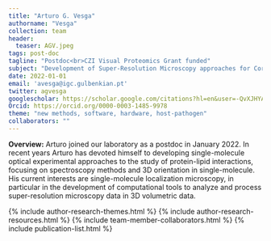 ```yaml
---
title: "Arturo G. Vesga"
authorname: "Vesga"
collection: team
header:
  teaser: AGV.jpeg
tags: post-doc
tagline: "Postdoc<br>CZI Visual Proteomics Grant funded"
subject: "Development of Super-Resolution Microscopy approaches for Correlative Light and Electron Microscopy"
date: 2022-01-01
email: 'avesga@igc.gulbenkian.pt'
twitter: agvesga
googlescholar: https://scholar.google.com/citations?hl=en&user=-QvXJHYAAAAJ
Orcid: https://orcid.org/0000-0003-1485-9978
theme: "new methods, software, hardware, host-pathogen"
collaborators: ""
---
```

<p align= "justify">
<p> <b>Overview:</b> Arturo joined our laboratory as a postdoc in January 2022. In recent years Arturo has devoted himself to developing single-molecule optical experimental approaches to the study of protein-lipid interactions, focusing on spectroscopy methods and 3D orientation in single-molecule. His current interests are single-molecule localization microscopy, in particular in the development of computational tools to analyze and process super-resolution microscopy data in 3D volumetric data.

{% include author-research-themes.html %}
{% include author-research-resources.html %}
{% include team-member-collaborators.html %}
{% include publication-list.html %}
